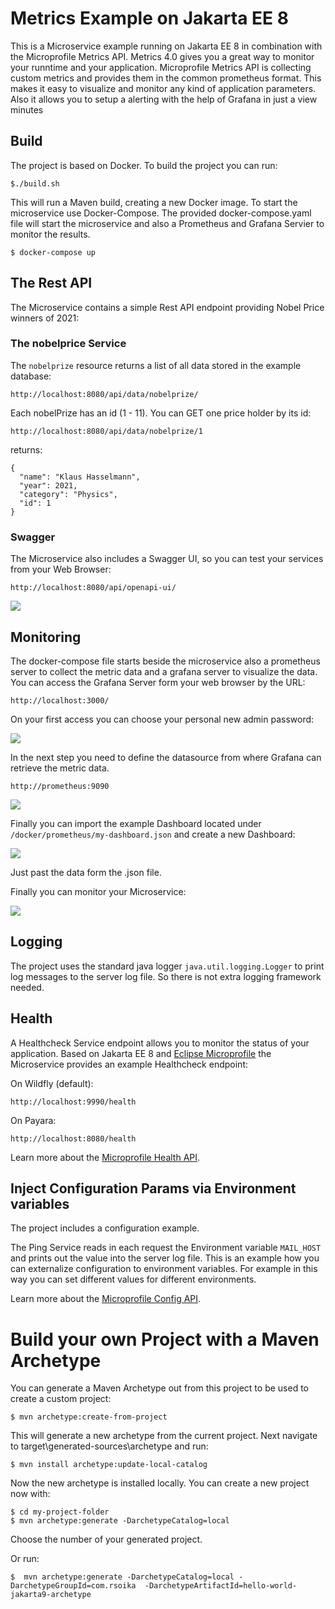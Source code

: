 # Metrics Example on Jakarta EE 8

This is a Microservice example running on Jakarta EE 8 in combination with the Microprofile Metrics API. 
Metrics 4.0 gives you a great way to monitor your runntime and your application.  Microprofile Metrics API is collecting custom metrics and provides them in the common prometheus format. This makes it easy to visualize and monitor any kind of application parameters. Also it allows you to setup a alerting with the help of Grafana in just a view minutes


## Build

The project is based on Docker. To build the project you can run:

	$./build.sh

This will run a Maven build, creating a new Docker image. To start the microservice use Docker-Compose. The provided docker-compose.yaml file will start the microservice and also a Prometheus and Grafana Servier to monitor the results.

	$ docker-compose up	


	
## The Rest API

The Microservice contains a simple Rest API endpoint providing Nobel Price winners of 2021:

### The nobelprice Service

The `nobelprize` resource returns a list of all data stored in the example database:

	http://localhost:8080/api/data/nobelprize/

Each nobelPrize has an id (1 - 11). You can GET one price holder by its id:

	http://localhost:8080/api/data/nobelprize/1

returns:

	{
	  "name": "Klaus Hasselmann",
	  "year": 2021,
	  "category": "Physics",
	  "id": 1
	}	


	

### Swagger	

The Microservice also includes a Swagger UI, so you can test your services from your Web Browser:

	http://localhost:8080/api/openapi-ui/
	

<img src="./doc/images/swagger_ui.png" />	



## Monitoring

The docker-compose file starts beside the microservice also a prometheus server to collect the metric data and a grafana server to visualize the data. You can access the Grafana Server form your web browser by the URL:

	http://localhost:3000/

On your first access you can choose your personal new admin password:


<img src="./doc/images/grafana-login.png" />	

In the next step you need to define the datasource from where Grafana can retrieve the metric data. 

	
	http://prometheus:9090


<img src="./doc/images/grafana-datasource.png" />


Finally you can import the example Dashboard located under `/docker/prometheus/my-dashboard.json` and create a new Dashboard:

<img src="./doc/images/grafana-dashboard.png" />

Just past the data form the .json file.

Finally you can monitor your Microservice:


<img src="./doc/images/grafana-example.png" />


## Logging

The project uses the standard java logger `java.util.logging.Logger` to print log messages to the server log file. So there is not extra logging framework needed.
	
## Health 

A Healthcheck Service endpoint allows you to monitor the status of your application. Based on Jakarta EE 8 and [Eclipse Microprofile](https://microprofile.io/) the Microservice provides an example Healthcheck endpoint:

On Wildfly (default): 

	http://localhost:9990/health
	
On Payara: 

	http://localhost:8080/health

	
Learn more about the [Microprofile Health API](https://microprofile.io/project/eclipse/microprofile-health).	
	
## Inject Configuration Params via Environment variables

The project includes a configuration example. 

The Ping Service reads in each request the Environment variable `MAIL_HOST` and prints out the value into the server log file.
This is an example how you can externalize configuration to environment variables. For example in this way you can set different values for different environments. 

Learn more about the [Microprofile Config API](https://microprofile.io/project/eclipse/microprofile-config).



# Build your own Project with a Maven Archetype

You can generate a Maven Archetype out from this project to be used to create a custom project:

	$ mvn archetype:create-from-project

This will generate a new archetype from the current project.
Next navigate to target\generated-sources\archetype and run:

	$ mvn install archetype:update-local-catalog

Now the new archetype is installed locally. You can create a new project now with:

	$ cd my-project-folder	
	$ mvn archetype:generate -DarchetypeCatalog=local

Choose the number of your generated project.

Or run:

	$  mvn archetype:generate -DarchetypeCatalog=local -DarchetypeGroupId=com.rsoika  -DarchetypeArtifactId=hello-world-jakarta9-archetype

	